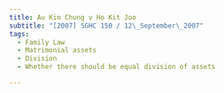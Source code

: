 ```yaml
---
title: Au Kin Chung v Ho Kit Joo 
subtitle: "[2007] SGHC 150 / 12\_September\_2007"
tags:
  - Family Law
  - Matrimonial assets
  - Division
  - Whether there should be equal division of assets

---
```


